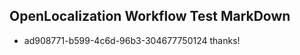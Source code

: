 ## OpenLocalization Workflow Test MarkDown
* ad908771-b599-4c6d-96b3-304677750124 thanks!

<!--HONumber=Jul16_HO2-->


